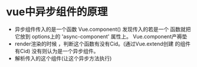 
# vue中异步组件的原理
 
  - 异步组件传入的是一个函数 Vue.component() 发现传入的若是一个
    函数就把它放到 options上的 'async-component' 属性上。
    Vue.component产褥垫
  - render渲染的时候 ，判断这个函数有没有Cid。(通过Vue.extend创建
    的组件有Cid)  没有则认为是一个异步组件。
  - 解析传入的这个组件(让这个异步方法执行)  